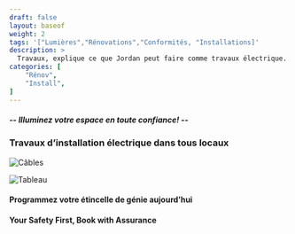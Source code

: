 ```yaml
---
draft: false
layout: baseof
weight: 2
tags: '["Lumières","Rénovations","Conformités, "Installations]'
description: >
  Travaux, explique ce que Jordan peut faire comme travaux électrique.
categories: [
    "Rénov",
    "Install",
]
---
```

<h5>-- Illuminez votre espace en toute confiance! --</h5>

<h3>Travaux d’installation électrique dans tous locaux</h3>

![Câbles](/2023-11-08travaux.png)

![Tableau](/2023-11-04travauxtableau.jpg)


<h4>Programmez votre étincelle de génie aujourd’hui</h4>
<h4>Your Safety First, Book with Assurance</h4>